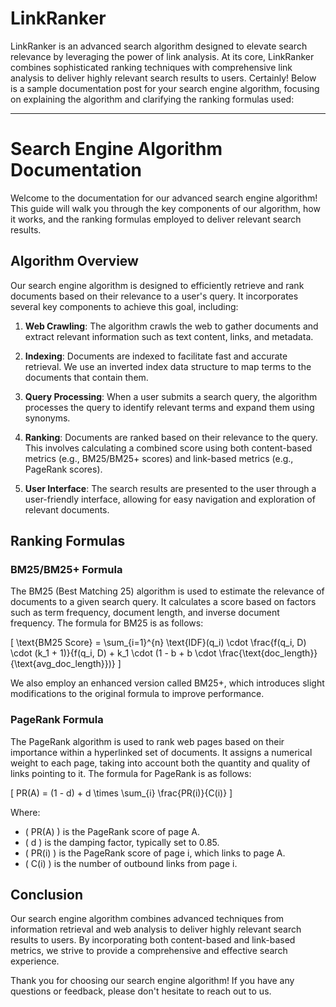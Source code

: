 # LinkRanker
LinkRanker is an advanced search algorithm designed to elevate search relevance by leveraging the power of link analysis. At its core, LinkRanker combines sophisticated ranking techniques with comprehensive link analysis to deliver highly relevant search results to users.
Certainly! Below is a sample documentation post for your search engine algorithm, focusing on explaining the algorithm and clarifying the ranking formulas used:

---

# Search Engine Algorithm Documentation

Welcome to the documentation for our advanced search engine algorithm! This guide will walk you through the key components of our algorithm, how it works, and the ranking formulas employed to deliver relevant search results.

## Algorithm Overview

Our search engine algorithm is designed to efficiently retrieve and rank documents based on their relevance to a user's query. It incorporates several key components to achieve this goal, including:

1. **Web Crawling**: The algorithm crawls the web to gather documents and extract relevant information such as text content, links, and metadata.

2. **Indexing**: Documents are indexed to facilitate fast and accurate retrieval. We use an inverted index data structure to map terms to the documents that contain them.

3. **Query Processing**: When a user submits a search query, the algorithm processes the query to identify relevant terms and expand them using synonyms.

4. **Ranking**: Documents are ranked based on their relevance to the query. This involves calculating a combined score using both content-based metrics (e.g., BM25/BM25+ scores) and link-based metrics (e.g., PageRank scores).

5. **User Interface**: The search results are presented to the user through a user-friendly interface, allowing for easy navigation and exploration of relevant documents.

## Ranking Formulas

### BM25/BM25+ Formula

The BM25 (Best Matching 25) algorithm is used to estimate the relevance of documents to a given search query. It calculates a score based on factors such as term frequency, document length, and inverse document frequency. The formula for BM25 is as follows:

\[ \text{BM25 Score} = \sum_{i=1}^{n} \text{IDF}(q_i) \cdot \frac{f(q_i, D) \cdot (k_1 + 1)}{f(q_i, D) + k_1 \cdot (1 - b + b \cdot \frac{\text{doc\_length}}{\text{avg\_doc\_length}})} \]

We also employ an enhanced version called BM25+, which introduces slight modifications to the original formula to improve performance.

### PageRank Formula

The PageRank algorithm is used to rank web pages based on their importance within a hyperlinked set of documents. It assigns a numerical weight to each page, taking into account both the quantity and quality of links pointing to it. The formula for PageRank is as follows:

\[ PR(A) = (1 - d) + d \times \sum_{i} \frac{PR(i)}{C(i)} \]

Where:
- \( PR(A) \) is the PageRank score of page A.
- \( d \) is the damping factor, typically set to 0.85.
- \( PR(i) \) is the PageRank score of page i, which links to page A.
- \( C(i) \) is the number of outbound links from page i.

## Conclusion

Our search engine algorithm combines advanced techniques from information retrieval and web analysis to deliver highly relevant search results to users. By incorporating both content-based and link-based metrics, we strive to provide a comprehensive and effective search experience.

Thank you for choosing our search engine algorithm! If you have any questions or feedback, please don't hesitate to reach out to us.
